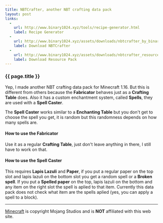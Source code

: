 ```yaml
---
title: NBTCrafter, another NBT crafting data pack
layout: post
links:
  -
    url: http://www.binary1024.xyz/tools/recipe-generator.html
    label: Recipe Generator
  -
    url: http://www.binary1024.xyz/assets/downloads/nbtcrafter_by_binary1024_1.1.zip
    label: Download NBTCrafter
  -
    url: http://www.binary1024.xyz/assets/downloads/nbtcrafter_resources_by_binary1024.zip
    label: Download Resource Pack
---
```


### {{ page.title }}

Yep, I made another NBT crafting data pack for Minecraft 1.16. But this is different from others because the **Fabricator** behaves just as a **Crafting Table** does. Also it has a custom enchantment system, called **Spells**, they are used with a **Spell Caster**. 

The **Spell Caster** works similar to a **Enchanting Table** but you don't get to choose the spell you get, it is random but this randomness depends on how many spells are.

#### How to use the Fabricator

Use it as a regular **Crafting Table**, just don't leave anything in there, I still have to work on that.

#### How to use the Spell Caster

This requires **Lapis Lazuli** and **Paper**, if you put a regular paper on the top slot and lapis lazuli on the bottom slot you get a random spell or a **Broken spell**. If you put a **Spelled paper** on the top, lapis lazuli on the bottom and any item on the right slot the spell is aplied to that item. Currently this data pack does not check what item are the spells aplied (yes, you can apply a spell to a block).

---

[Minecraft](https://www.minecraft.net/) is copyright Mojang Studios and is **NOT** affiliated with this web site.